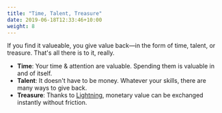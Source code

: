 ```yaml
---
title: "Time, Talent, Treasure"
date: 2019-06-18T12:33:46+10:00
weight: 8
---
```


If you find it valueable, you give value back—in the form of time, talent, or
treasure. That's all there is to it, really.


- **Time**: Your time & attention are valuable. Spending them is valuable in and of itself.
- **Talent**: It doesn't have to be money. Whatever your skills, there are many ways to give back.
- **Treasure**: Thanks to [Lightning][lightning], monetary value can be exchanged instantly without friction.

[lightning]: https://www.thelightningnetwork.io/
